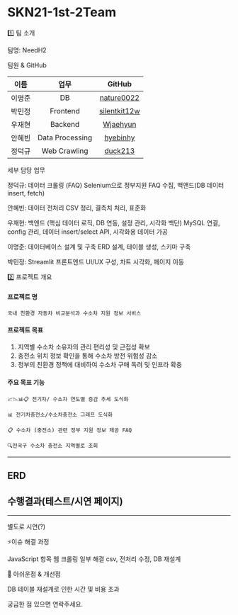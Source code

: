 # SKN21-1st-2Team

1️⃣ 팀 소개

팀명: NeedH2

팀원 & GitHub

| 이름   | 업무            | GitHub |
|:-----:|:---------------:|:------:|
| 이명준 | DB              | [nature0022](https://github.com/nature0022) |
| 박민정 | Frontend        | [silentkit12w](https://github.com/silentkit12w) |
| 우재현 | Backend         | [Wjaehyun](https://github.com/Wjaehyun) |
| 안혜빈 | Data Processing | [hyebinhy](https://github.com/hyebinhy) |
| 정덕규 | Web Crawling    | [duck213](https://github.com/duck213) |

세부 담당 업무

정덕규: 데이터 크롤링 (FAQ)    Selenium으로 정부지원 FAQ 수집, 백앤드(DB 데이터 insert, fetch)

안혜빈: 데이터 전처리            CSV 정리, 결측치 처리, 표준화

우재현: 백엔드 (핵심 데이터 로직, DB 연동, 설정 관리, 시각화 백단)    MySQL 연결, config 관리, 데이터 insert/select API, 시각화용 데이터 가공

이명준: 데이터베이스 설계 및 구축    ERD 설계, 테이블 생성, 스키마 구축

박민정: Streamlit 프론트엔드    UI/UX 구성, 차트 시각화, 페이지 이동

2️⃣ 프로젝트 개요
#### 프로젝트 명
    국내 친환경 자동차 비교분석과 수소차 지원 정보 서비스


#### 프로젝트 목표
1. 지역별 수소차 소유자의 관리 편리성 및 근접성 확보
2. 충전소 위치 정보 확인을 통해 수소차 방전 위험성 감소
3. 정부의 친환경 정책에 대비하여 수소차 구매 독려 및 인프라 확충


#### 주요 목표 기능

    📈📉📊📋 전기차/ 수소차 연도별 증감 추세 도식화

    📊 전기차충전소/수소차충전소 그래프 도식화

    📋 수소차 (충전소) 관련 정부 지원 정보 제공 FAQ

    🔍전국구 수소차 충전소 지역별로 조회


---

##  ERD


##  수행결과(테스트/시연 페이지)
---

별도로 시연(?)




⚡이슈 해결 과정

JavaScript 항목 웹 크롤링 일부 해결
csv, 전처리 수정, DB 재설계


🔎 아쉬운점 & 개선점

DB 테이블 재설계로 인한 시간 및 비용 초과

궁금한 점 있으면 연락주세요. 